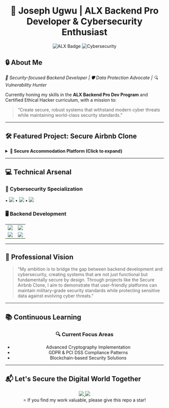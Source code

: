 <!--
HTML-Enhanced GitHub Profile README Template
-->

<div align="center">
  <h1>🚀 Joseph Ugwu | ALX Backend Pro Developer & Cybersecurity Enthusiast</h1>
  <img src="https://img.shields.io/badge/ALX-Backend_Pro_Dev_I-blue?style=for-the-badge&logo=alx" alt="ALX Badge" />
  <img src="https://img.shields.io/badge/Specialization-Cybersecurity-red?style=for-the-badge&logo=shield" alt="Cybersecurity" />
</div>

## 🔒 About Me

<div align="left">
  <p><em>🔑 Security-focused Backend Developer | 🛡️ Data Protection Advocate | 🔍 Vulnerability Hunter</em></p>
  <p>Currently honing my skills in the <strong>ALX Backend Pro Dev Program</strong> and Certified Ethical Hacker curriculum, with a mission to:</p>
  <blockquote>
    “Create secure, robust systems that withstand modern cyber threats while maintaining world-class security standards.”
  </blockquote>
</div>

---

## 🛠️ Featured Project: Secure Airbnb Clone

<details>
<summary><strong>🔐 Secure Accommodation Platform (Click to expand)</strong></summary>
<div markdown="1">

### 🏨 Project Vision

```python
from datetime import datetime

def project_vision():
    aim = "Develop a cybersecurity-first accommodation platform implementing:"
    features = [
        "OWASP Top 10 protections",
        "GDPR-compliant data handling",
        "End-to-end encryption (AES-256 & TLS)",
        "Real-time threat detection with Prometheus",
        "Secure payment gateway integration"
    ]
    return {"aim": aim, "features": features, "started": datetime.now().strftime('%Y-%m-%d')}
```

**Key Learnings & Integrations:**

* 🔐 Implemented OAuth2 & JWT with role-based access.
* 🛡️ AES-256 encryption for data at rest and TLS for transport security.
* 🛠️ Containerized microservices with Docker, orchestrated via Docker Compose.
* 📊 Integrated basic Prometheus metrics for real-time monitoring.
* 📝 Documented security controls following OWASP guidelines.

[View the repo on GitHub →](https://github.com/windeksolutions/airbnb-clone-project)

</div>
</details>

---

## 💻 Technical Arsenal

### 🔐 Cybersecurity Specialization

<div align="left">
  • <img src="https://img.shields.io/badge/Penetration_Testing-Expert-EB4A5A?logo=kalilinux">
  • <img src="https://img.shields.io/badge/Cryptography-Advanced-9D2235?logo=openssl">
  • <img src="https://img.shields.io/badge/Threat_Modeling-Proficient-003366?logo=owasp">
</div>

### 🖥️ Backend Development

<div align="left">
  <table>
    <tr>
      <td><img src="https://img.shields.io/badge/Python-Expert-3776AB?logo=python"></td>
      <td><img src="https://img.shields.io/badge/Django-Security_Pro-092E20?logo=django"></td>
    </tr>
    <tr>
      <td><img src="https://img.shields.io/badge/REST_API-Secure_Design-FF6F00?logo=fastapi"></td>
      <td><img src="https://img.shields.io/badge/Database_Hardening-Advanced-4479A1?logo=postgresql"></td>
    </tr>
  </table>
</div>

---

## 🌟 Professional Vision

> "My ambition is to bridge the gap between backend development and cybersecurity, creating systems that are not just functional but fundamentally secure by design. Through projects like the Secure Airbnb Clone, I aim to demonstrate that user-friendly platforms can maintain military-grade security standards while protecting sensitive data against evolving cyber threats."

---

## 📚 Continuous Learning

<div align="center">
  <h3>🔍 Current Focus Areas</h3>
  <ul>
    <li>Advanced Cryptography Implementation</li>
    <li>GDPR & PCI DSS Compliance Patterns</li>
    <li>Blockchain-based Security Solutions</li>
  </ul>
</div>

---

## 📬 Let's Secure the Digital World Together

<div align="center">
  <a href="https://linkedin.com/in/joseph-ugwu-718773344">
    <img src="https://img.shields.io/badge/LinkedIn-Connect-blue?style=flat&logo=linkedin">
  </a>
  <a href="mailto:windeksolutions@proton.me">
    <img src="https://img.shields.io/badge/Email-Contact_Me-red?style=flat&logo=gmail">
  </a>
</div>

<footer align="center">
  ⭐️ If you find my work valuable, please give this repo a star!
</footer>
